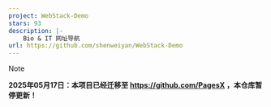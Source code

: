 ```yaml
---
project: WebStack-Demo
stars: 93
description: |-
    Bio & IT 网址导航
url: https://github.com/shenweiyan/WebStack-Demo
---
```


> [!NOTE]
> **2025年05月17日：本项目已经迁移至 <https://github.com/PagesX> ，本仓库暂停更新！**


